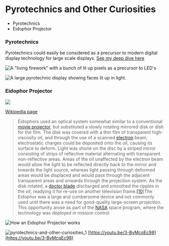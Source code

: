 # Pyrotechnics and Other Curiosities

* Pyrotechnics
* Eidophor Projector

### Pyrotechnics

Pyrotechnics could easily be considered as a precursor to modern digital display technology for large scale displays. [See my deep dive here](https://laserpilot.medium.com/pyrotechnics-and-digital-spectacle-12bcbc5e4137)

![A "living firework" with a bunch of lit up pixels as a precursor to LED's](../../.gitbook/assets/IMG\_1534.jpg)

![A large pyrotechnic display showing faces lit up in light.](<../../.gitbook/assets/IMG\_1535 (1).jpg>)

### Eidophor Projector

![](<../../.gitbook/assets/eidophor-5112 (1).png>)

​[Wikipedia page](https://en.wikipedia.org/wiki/Eidophor)​

> Eidophors used an optical system somewhat similar to a conventional [movie projector](https://en.wikipedia.org/wiki/Movie\_projector), but substituted a slowly rotating mirrored disk or dish for the film. The disk was covered with a thin film of transparent high-viscosity oil, and through the use of a scanned [electron](https://en.wikipedia.org/wiki/Electron) beam, electrostatic charges could be deposited onto the oil, causing its surface to deform. Light was shone on the disc by a striped mirror consisting of strips of reflective material alternating with transparent non-reflective areas. Areas of the oil unaffected by the electron beam would allow the light to be reflected directly back to the mirror and towards the light source, whereas light passing through deformed areas would be displaced and would pass through the adjacent transparent areas and onwards through the projection system. As the disk rotated, a [doctor blade](https://en.wikipedia.org/wiki/Doctor\_blade) discharged and smoothed the ripples in the oil, readying it for re-use on another television frame.[\[10](https://en.wikipedia.org/wiki/Eidophor#cite\_note-Ba-10)]The Eidophor was a large and cumbersome device and not commonly used until there was a need for good-quality large-screen projection. This opportunity arose as part of the [NASA](https://en.wikipedia.org/wiki/NASA) space program, where the technology was deployed in mission control.

![How an Eidophor Projector works](<../../.gitbook/assets/eidophor-functional-diagram-5115 (1) (1).png>)

![pyrotechnics-and-other-curiosities_1](../../video_embed_images/pyrotechnics-and-other-curiosities_1.jpg) [https://youtu.be/3-BvMcqEc98](https://youtu.be/3-BvMcqEc98)
